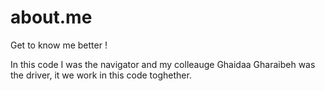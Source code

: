 # about.me
Get to know me better !

In this code I was the navigator and my colleauge Ghaidaa Gharaibeh was the driver, it we work in this code toghether.
